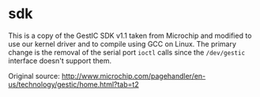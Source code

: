 sdk
===

This is a copy of the GestIC SDK v1.1 taken from Microchip and modified to use our kernel driver and to compile using GCC on Linux.
The primary change is the removal of the serial port `ioctl` calls since the `/dev/gestic` interface doesn't support them.

Original source: http://www.microchip.com/pagehandler/en-us/technology/gestic/home.html?tab=t2
